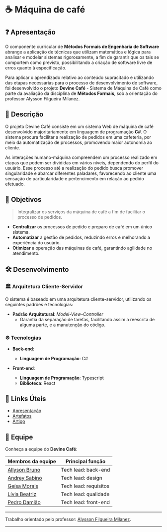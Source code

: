 # ☕ **Máquina de café**

## ❓ Apresentação 

O componente curricular de **Métodos Formais de Engenharia de Software** abrange a aplicação de técnicas que utilizam matemática e lógica para analisar e modelar sistemas rigorosamente, a fim de garantir que os tais se comportem como previsto, possibilitando a criação de software livre de erros quanto à especificação.

Para aplicar o aprendizado relativo ao conteúdo supracitado e utilizando das etapas necessárias para o processo de desenvolvimento de software, foi desenvolvido o projeto **Devine Café** - Sistema de Máquina de Café como parte da avaliação da disciplina de **Métodos Formais**, sob a orientação do professor Alysson Filgueira Milanez.


## 📖 Descrição

O projeto Devine Café consiste em um sistema Web de máquina de café desenvolvido majoritariamente em linguagem de programação **C#**. O sistema procura facilitar a realização de pedidos em uma cafeteria, por meio da automatização de processos, promovendo maior autonomia ao cliente. 

As interações humano-máquina compreendem um processo realizado em etapas que podem ser divididas em vários níveis, dependendo do perfil do usuário. Esse processo até a realização do pedido busca promover singularidade e abarcar diferentes paladares, favorecendo ao cliente uma sensação de particularidade e pertencimento em relação ao pedido efetuado.  

## 🎯 Objetivos
> Integralizar os serviços da máquina de café a fim de facilitar o processo de pedidos.

-   **Centralizar** os processos de pedido e preparo de café em um único sistema.
-   **Automatizar** a gestão de pedidos, reduzindo erros e melhorando a experiência do usuário.
-   **Otimizar** a operação das máquinas de café, garantindo agilidade no atendimento.

## 🛠️ Desenvolvimento

### 🏛️ Arquitetura Cliente-Servidor

O sistema é baseado em uma arquitetura cliente-servidor, utilizando os seguintes padrões e tecnologias:
 
- **Padrão Arquitetural**: *Model-View-Controller*
  - Garantia da separação de tarefas, facilitando assim a reescrita de alguma parte, e a manutenção do código.

### ⚙️ Tecnologias

- **Back-end**:
  - **Linguagem de Programação**: C#

- **Front-end**:
  - **Linguagem de Programação**: Typescript
  - **Biblioteca**: React  

<!-- - **Armazenamento**:
  - **Banco de Dados**: MySQL
  - **Mapeador**: Entity Framework Core -->

## 🔗 Links Úteis

- [Apresentação](###)
- [Artefatos](https://github.com/Allysonfreitas210695/MaquinaDeCafe/tree/main/Artefatos)
- [Artigo](###)

## 👥 Equipe

Conheça a equipe do **Devine Café**:

| Membros da equipe | Principal função | 
|--------------------|------------------------------| 
| [Allyson Bruno](https://github.com/Allysonfreitas210695) | Tech lead: back-end |
| [Andrey Sabino](https://github.com/andreysabino) | Tech lead: design |
| [Geísa Morais](https://github.com/Geisa-mg) | Tech lead: requisitos |
| [Lívia Beatriz](https://github.com/liviabeatrizml) | Tech lead: qualidade |
| [Pedro Damião](https://github.com/pedrodamiaoluz) | Tech lead: front-end |

---

Trabalho orientado pelo professor: [Alysson Filgueira Milanez](https://github.com/alyssonfm). 

---